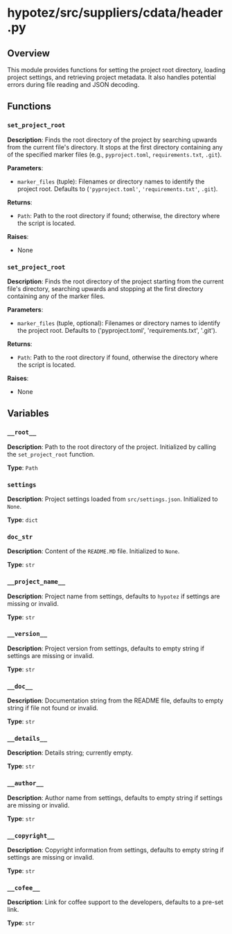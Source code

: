 # hypotez/src/suppliers/cdata/header.py

## Overview

This module provides functions for setting the project root directory, loading project settings, and retrieving project metadata. It also handles potential errors during file reading and JSON decoding.

## Functions

### `set_project_root`

**Description**: Finds the root directory of the project by searching upwards from the current file's directory. It stops at the first directory containing any of the specified marker files (e.g., `pyproject.toml`, `requirements.txt`, `.git`).

**Parameters**:

- `marker_files` (tuple): Filenames or directory names to identify the project root. Defaults to (`'pyproject.toml'`, `'requirements.txt'`, `.git`).

**Returns**:

- `Path`: Path to the root directory if found; otherwise, the directory where the script is located.

**Raises**:

- None


### `set_project_root`

**Description**:  Finds the root directory of the project starting from the current file's directory, searching upwards and stopping at the first directory containing any of the marker files.

**Parameters**:

- `marker_files` (tuple, optional): Filenames or directory names to identify the project root. Defaults to ('pyproject.toml', 'requirements.txt', '.git').


**Returns**:

- `Path`: Path to the root directory if found, otherwise the directory where the script is located.


**Raises**:
- None


## Variables

### `__root__`

**Description**: Path to the root directory of the project. Initialized by calling the `set_project_root` function.

**Type**: `Path`


### `settings`

**Description**: Project settings loaded from `src/settings.json`.  Initialized to `None`.

**Type**: `dict`


### `doc_str`

**Description**: Content of the `README.MD` file. Initialized to `None`.

**Type**: `str`



### `__project_name__`

**Description**: Project name from settings, defaults to `hypotez` if settings are missing or invalid.

**Type**: `str`

### `__version__`

**Description**: Project version from settings, defaults to empty string if settings are missing or invalid.


**Type**: `str`


### `__doc__`

**Description**: Documentation string from the README file, defaults to empty string if file not found or invalid.

**Type**: `str`


### `__details__`

**Description**: Details string; currently empty.

**Type**: `str`


### `__author__`

**Description**: Author name from settings, defaults to empty string if settings are missing or invalid.

**Type**: `str`


### `__copyright__`

**Description**: Copyright information from settings, defaults to empty string if settings are missing or invalid.

**Type**: `str`


### `__cofee__`

**Description**: Link for coffee support to the developers, defaults to a pre-set link.

**Type**: `str`